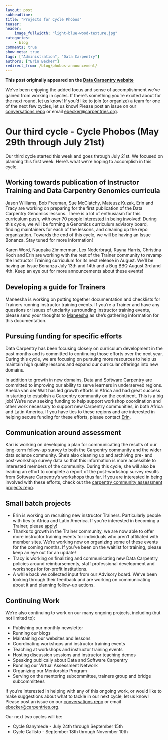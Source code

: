 ```yaml
---
layout: post
subheadline:
title: "Projects for Cycle Phobos"
teaser:
header:
    image_fullwidth: "light-blue-wood-texture.jpg"
categories:
    - blog
comments: true
show_meta: true
tags: ["Administration", "Data Carpentry"]
authors: ["Erin Becker"]
redirect_from: /blog/phobos-announcement/
--- 
```


**This post originally appeared on the [Data Carpentry website](https://datacarpentry.org)**

We’ve been enjoying the added focus and sense of accomplishment we’ve gained from working in cycles. If there’s
something you’re excited about for the next round, let us know! If you’d like to join (or organize) a team for
one of the next few cycles, let us know! Please post an issue on our
[conversations repo](https://github.com/carpentries/conversations/issues) or email [ebecker@carpentries.org](mailto:ebecker@carpentries.org).

# Our third cycle - Cycle Phobos (May 29th through July 21st)  
Our third cycle started this week and goes through July 21st. We focused on planning this first week. Here’s what
we’re hoping to accomplish in this cycle.

## Working towards publication of Instructor Training and Data Carpentry Genomics curricula  
Jason Williams, Bob Freeman, Sue McClatchy, Mateusz Kuzak, Erin and Tracy are working on preparing for the first
publication of the Data Carpentry Genomics lessons. There is a lot of enthusiasm for this curriculum push, with
over 70 people [interested in being involved](https://docs.google.com/forms/d/e/1FAIpQLSfm4aMOdVt0kDLGzEaAAyhsjoOBcjL8s7TUnXxw-apvxemhmg/viewform?c=0&w=1)! During this cycle, we will be
forming a Genomics curriculum advisory board, finding maintainers for each of the lessons, and cleaning up the
repo organization. Towards the end of this cycle, we will be having an Issue Bonanza. Stay tuned for more
information!  

Karen Word, Naupaka Zimmerman, Lex Nederbragt, Rayna Harris, Christina Koch and Erin are working with the rest of
the Trainer community to revamp the Instructor Training curriculum for its next release in August. We’ll be
having an Issue Bonanza July 13th and 14th and a Bug BBQ August 3rd and 4th. Keep an eye out for more
announcements about these events!  

## Developing a guide for Trainers  
Maneesha is working on putting together documentation and checklists for Trainers running instructor training
events. If you’re a Trainer and have any questions or issues of unclarity surrounding instructor training events,
please send your thoughts to  [Maneesha](mailto:maneesha@carpentries.org) as she’s gathering information for this
documentation.  

## Pursuing funding for specific efforts  
Data Carpentry has been focusing closely on curriculum development in the past months and is committed to
continuing those efforts over the next year. During this cycle, we are focusing on pursuing more resources to
help us maintain high quality lessons and expand our curricular offerings into new domains.

In addition to growth in new domains, Data and Software Carpentry are committed to improving our ability to serve
learners in underserved regions. Anelda van der Walt has led growth efforts in Africa and had great success in
starting to establish a Carpentry community on the continent. This is a big job! We’re now seeking funding to
help support workshop coordination and other work necessary to support new Carpentry communities, in both Africa
and Latin America. If you have ties to these regions and are interested in helping secure funding for these
efforts, please contact [Erin](mailto:ebecker@carpentries.org).

## Communication around assessment  
Kari is working on developing a plan for communicating the results of our long-term follow-up survey to both the
Carpentry community and the wider data science community. She’s also cleaning up and archiving pre- and
post-workshop survey data so that this information is more accessible to interested members of the community.
During this cycle, she will also be leading an effort to complete a report of the  post-workshop survey results
from Software Carpentry’s workshops thus far.  If you are interested in being involved with these efforts, check
out the [carpentry community assessment projects repo](https://github.com/kariljordan/carpentry-community-assessment-projects).  

## Small batch projects  
- Erin is working on recruiting new instructor Trainers. Particularly people with ties to Africa and Latin America. If you’re interested in becoming a Trainer, please [apply](https://docs.google.com/forms/d/e/1FAIpQLSchAJhZiLSVmqSab1QxG1H30tCAHg_BcUwfctnJpzIhOVo1Bg/viewform?c=0&w=1)!   
- Thanks to growth in the Trainer community, we are now able to offer more instructor training events for
individuals who aren’t affiliated with member sites. We’re working now on organizing some of these events for
the coming months. If you’ve been on the waitlist for training, please keep an eye out for an update!  
- Tracy is working on finalizing and communicating new Data Carpentry policies around reimbursements, staff
professional development and workshops for for-profit institutions.    
- A while back we collected input from our Advisory board. We’ve been looking through their feedback and are
working on communicating about it and planning follow-up actions.  

## Continuing Work  
We’re also continuing to work on our many ongoing projects, including (but not limited to):
- Publishing our monthly newsletter  
- Running our blogs  
- Maintaining our websites and lessons  
- Coordinating workshops and instructor training events  
- Teaching at workshops and instructor training events  
- Hosting discussion sessions and instructor teaching demos  
- Speaking publically about Data and Software Carpentry  
- Running our Virtual Assessment Network  
- Organizing our Mentorship Program  
- Serving on the mentoring subcommittee, trainers group and bridge subcommittees  

If you’re interested in helping with any of this ongoing work, or would like to make suggestions about what to tackle in our next cycle, let us know! Please post an issue on our [conversations repo](https://github.com/carpentries/conversations/issues) or email [ebecker@carpentries.org](mailto:ebecker@carpentries.org).

Our next two cycles will be:  
- Cycle Ganymede - July 24th through September 15th  
- Cycle Callisto - September 18th through November 10th  
